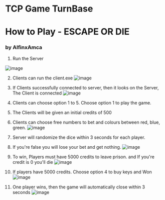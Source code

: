 # TCP Game TurnBase

# How to Play - ESCAPE OR DIE
### by AlfinxAmca

1. Run the Server

![image](https://user-images.githubusercontent.com/84550409/174928220-f09e7dd5-eb8a-4434-bc09-01a56ae05c82.png)

2. Clients can run the client.exe
![image](https://user-images.githubusercontent.com/84550409/174928376-a73bacf8-e1e9-405c-996f-7b732d31cbae.png)

3. If Clients successfully connected to server, then it looks on the Server, The Client is connected
![image](https://user-images.githubusercontent.com/84550409/174928564-610e4e83-ed5d-43bb-93cf-afa048df1a7b.png)

4. Clients can choose option 1 to 5. Choose option 1 to play the game.
5. The Clients will be given an initial credits of 500
6. Clients can choose free numbers to bet and colours between red, blue, green.
![image](https://user-images.githubusercontent.com/84550409/174928769-040a0ae4-43fd-4f49-a947-bce734e099ee.png)

7. Server will randomize the dice within 3 seconds for each player.
8. If you're false you will lose your bet and get nothing.
![image](https://user-images.githubusercontent.com/84550409/174930235-f7ff607d-609b-4712-a429-e8ae91b0f6a7.png)

9. To win, Players must have 5000 credits to leave prison. and If you're credit is 0 you'll die
![image](https://user-images.githubusercontent.com/84550409/174931995-4e5b4248-6dd9-4d72-b840-4c91569bd19a.png)

10. If players have 5000 credits. Choose option 4 to buy keys and Won
![image](https://user-images.githubusercontent.com/84550409/174932444-041780ed-5675-4805-bde5-bc2486afebc2.png)

11. One player wins, then the game will automatically close within 3 seconds
![image](https://user-images.githubusercontent.com/84550409/174932992-c03c4eb4-84ba-499c-af05-1af570778e60.png)
